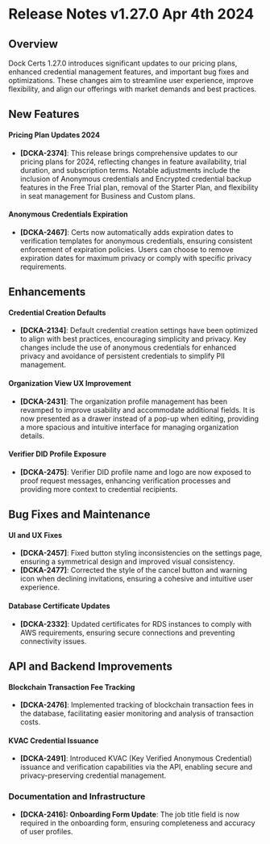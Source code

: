 # Release Notes v1.27.0 Apr 4th 2024

## Overview

Dock Certs 1.27.0 introduces significant updates to our pricing plans, enhanced credential management features, and important bug fixes and optimizations. These changes aim to streamline user experience, improve flexibility, and align our offerings with market demands and best practices.

## **New Features**

#### **Pricing Plan Updates 2024**

* **\[DCKA-2374]**: This release brings comprehensive updates to our pricing plans for 2024, reflecting changes in feature availability, trial duration, and subscription terms. Notable adjustments include the inclusion of Anonymous credentials and Encrypted credential backup features in the Free Trial plan, removal of the Starter Plan, and flexibility in seat management for Business and Custom plans.

#### **Anonymous Credentials Expiration**

* **\[DCKA-2467]**: Certs now automatically adds expiration dates to verification templates for anonymous credentials, ensuring consistent enforcement of expiration policies. Users can choose to remove expiration dates for maximum privacy or comply with specific privacy requirements.

## **Enhancements**

#### **Credential Creation Defaults**

* **\[DCKA-2134]**: Default credential creation settings have been optimized to align with best practices, encouraging simplicity and privacy. Key changes include the use of anonymous credentials for enhanced privacy and avoidance of persistent credentials to simplify PII management.

#### **Organization View UX Improvement**

* **\[DCKA-2431]**: The organization profile management has been revamped to improve usability and accommodate additional fields. It is now presented as a drawer instead of a pop-up when editing, providing a more spacious and intuitive interface for managing organization details.

#### **Verifier DID Profile Exposure**

* **\[DCKA-2475]**: Verifier DID profile name and logo are now exposed to proof request messages, enhancing verification processes and providing more context to credential recipients.

## **Bug Fixes and Maintenance**

#### **UI and UX Fixes**

* **\[DCKA-2457]**: Fixed button styling inconsistencies on the settings page, ensuring a symmetrical design and improved visual consistency.
* **\[DCKA-2477]**: Corrected the style of the cancel button and warning icon when declining invitations, ensuring a cohesive and intuitive user experience.

#### **Database Certificate Updates**

* **\[DCKA-2332]**: Updated certificates for RDS instances to comply with AWS requirements, ensuring secure connections and preventing connectivity issues.

## **API and Backend Improvements**

#### **Blockchain Transaction Fee Tracking**

* **\[DCKA-2476]**: Implemented tracking of blockchain transaction fees in the database, facilitating easier monitoring and analysis of transaction costs.

#### **KVAC Credential Issuance**

* **\[DCKA-2491]**: Introduced KVAC (Key Verified Anonymous Credential) issuance and verification capabilities via the API, enabling secure and privacy-preserving credential management.

### **Documentation and Infrastructure**

* **\[DCKA-2416]: Onboarding Form Update**: The job title field is now required in the onboarding form, ensuring completeness and accuracy of user profiles.
